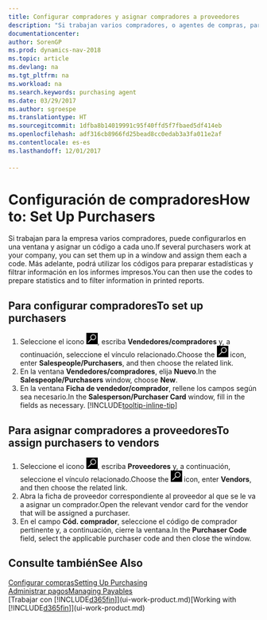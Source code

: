 ```yaml
---
title: Configurar compradores y asignar compradores a proveedores
description: "Si trabajan varios compradores, o agentes de compras, para su empresa, puede organizarlos para análisis estadísticos."
documentationcenter: 
author: SorenGP
ms.prod: dynamics-nav-2018
ms.topic: article
ms.devlang: na
ms.tgt_pltfrm: na
ms.workload: na
ms.search.keywords: purchasing agent
ms.date: 03/29/2017
ms.author: sgroespe
ms.translationtype: HT
ms.sourcegitcommit: 1dfba8b14019991c95f40ffd5f7fbaed5df414eb
ms.openlocfilehash: adf316cb8966fd25bead8cc0edab3a3fa011e2af
ms.contentlocale: es-es
ms.lasthandoff: 12/01/2017

---
```

# <a name="how-to-set-up-purchasers"></a><span data-ttu-id="05ce2-103">Configuración de compradores</span><span class="sxs-lookup"><span data-stu-id="05ce2-103">How to: Set Up Purchasers</span></span>
<span data-ttu-id="05ce2-104">Si trabajan para la empresa varios compradores, puede configurarlos en una ventana y asignar un código a cada uno.</span><span class="sxs-lookup"><span data-stu-id="05ce2-104">If several purchasers work at your company, you can set them up in a window and assign them each a code.</span></span> <span data-ttu-id="05ce2-105">Más adelante, podrá utilizar los códigos para preparar estadísticas y filtrar información en los informes impresos.</span><span class="sxs-lookup"><span data-stu-id="05ce2-105">You can then use the codes to prepare statistics and to filter information in printed reports.</span></span>

## <a name="to-set-up-purchasers"></a><span data-ttu-id="05ce2-106">Para configurar compradores</span><span class="sxs-lookup"><span data-stu-id="05ce2-106">To set up purchasers</span></span>
1. <span data-ttu-id="05ce2-107">Seleccione el icono ![Buscar página o informe](media/ui-search/search_small.png "icono Buscar página o informe"), escriba **Vendedores/compradores** y, a continuación, seleccione el vínculo relacionado.</span><span class="sxs-lookup"><span data-stu-id="05ce2-107">Choose the ![Search for Page or Report](media/ui-search/search_small.png "Search for Page or Report icon") icon, enter **Salespeople/Purchasers**, and then choose the related link.</span></span>
2. <span data-ttu-id="05ce2-108">En la ventana **Vendedores/compradores**, elija **Nuevo**.</span><span class="sxs-lookup"><span data-stu-id="05ce2-108">In the **Salespeople/Purchasers** window, choose **New**.</span></span>
3. <span data-ttu-id="05ce2-109">En la ventana **Ficha de vendedor/comprador**, rellene los campos según sea necesario.</span><span class="sxs-lookup"><span data-stu-id="05ce2-109">In the **Salesperson/Purchaser Card** window, fill in the fields as necessary.</span></span> [!INCLUDE[tooltip-inline-tip](includes/tooltip-inline-tip_md.md)]

## <a name="to-assign-purchasers-to-vendors"></a><span data-ttu-id="05ce2-110">Para asignar compradores a proveedores</span><span class="sxs-lookup"><span data-stu-id="05ce2-110">To assign purchasers to vendors</span></span>
1. <span data-ttu-id="05ce2-111">Seleccione el icono ![Buscar página o informe](media/ui-search/search_small.png "icono Buscar página o informe"), escriba **Proveedores** y, a continuación, seleccione el vínculo relacionado.</span><span class="sxs-lookup"><span data-stu-id="05ce2-111">Choose the ![Search for Page or Report](media/ui-search/search_small.png "Search for Page or Report icon") icon, enter **Vendors**, and then choose the related link.</span></span>
2. <span data-ttu-id="05ce2-112">Abra la ficha de proveedor correspondiente al proveedor al que se le va a asignar un comprador.</span><span class="sxs-lookup"><span data-stu-id="05ce2-112">Open the relevant vendor card for the vendor that will be assigned a purchaser.</span></span>
3. <span data-ttu-id="05ce2-113">En el campo **Cód. comprador**, seleccione el código de comprador pertinente y, a continuación, cierre la ventana.</span><span class="sxs-lookup"><span data-stu-id="05ce2-113">In the **Purchaser Code** field, select the applicable purchaser code and then close the window.</span></span>

## <a name="see-also"></a><span data-ttu-id="05ce2-114">Consulte también</span><span class="sxs-lookup"><span data-stu-id="05ce2-114">See Also</span></span>
[<span data-ttu-id="05ce2-115">Configurar compras</span><span class="sxs-lookup"><span data-stu-id="05ce2-115">Setting Up Purchasing</span></span>](purchasing-setup-purchasing.md)  
[<span data-ttu-id="05ce2-116">Administrar pagos</span><span class="sxs-lookup"><span data-stu-id="05ce2-116">Managing Payables</span></span>](payables-manage-payables.md)  
<span data-ttu-id="05ce2-117">[Trabajar con [!INCLUDE[d365fin](includes/d365fin_md.md)]](ui-work-product.md)</span><span class="sxs-lookup"><span data-stu-id="05ce2-117">[Working with [!INCLUDE[d365fin](includes/d365fin_md.md)]](ui-work-product.md)</span></span>


